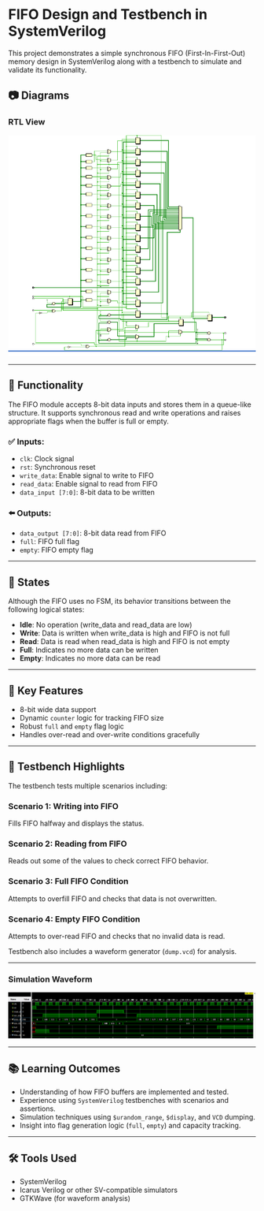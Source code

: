 # FIFO Design and Testbench in SystemVerilog

This project demonstrates a simple synchronous FIFO (First-In-First-Out) memory design in SystemVerilog along with a testbench to simulate and validate its functionality.

## 📷 Diagrams

### RTL View
![RTL Block Diagram](RTL_block.png)


---

## 🔧 Functionality

The FIFO module accepts 8-bit data inputs and stores them in a queue-like structure. It supports synchronous read and write operations and raises appropriate flags when the buffer is full or empty.

### ✅ Inputs:
- `clk`: Clock signal
- `rst`: Synchronous reset
- `write_data`: Enable signal to write to FIFO
- `read_data`: Enable signal to read from FIFO
- `data_input [7:0]`: 8-bit data to be written

### ⬅️ Outputs:
- `data_output [7:0]`: 8-bit data read from FIFO
- `full`: FIFO full flag
- `empty`: FIFO empty flag

---

## 🔁 States

Although the FIFO uses no FSM, its behavior transitions between the following logical states:

- **Idle**: No operation (write_data and read_data are low)
- **Write**: Data is written when write_data is high and FIFO is not full
- **Read**: Data is read when read_data is high and FIFO is not empty
- **Full**: Indicates no more data can be written
- **Empty**: Indicates no more data can be read

---

## 🌟 Key Features

- 8-bit wide data support
- Dynamic `counter` logic for tracking FIFO size
- Robust `full` and `empty` flag logic
- Handles over-read and over-write conditions gracefully

---

## 🧪 Testbench Highlights

The testbench tests multiple scenarios including:

### Scenario 1: Writing into FIFO
Fills FIFO halfway and displays the status.

### Scenario 2: Reading from FIFO
Reads out some of the values to check correct FIFO behavior.

### Scenario 3: Full FIFO Condition
Attempts to overfill FIFO and checks that data is not overwritten.

### Scenario 4: Empty FIFO Condition
Attempts to over-read FIFO and checks that no invalid data is read.

Testbench also includes a waveform generator (`dump.vcd`) for analysis.

---
### Simulation Waveform
![Simulation Waveform](waveform.png)

---

## 📚 Learning Outcomes

- Understanding of how FIFO buffers are implemented and tested.
- Experience using `SystemVerilog` testbenches with scenarios and assertions.
- Simulation techniques using `$urandom_range`, `$display`, and `VCD` dumping.
- Insight into flag generation logic (`full`, `empty`) and capacity tracking.

---

## 🛠️ Tools Used

- SystemVerilog
- Icarus Verilog or other SV-compatible simulators
- GTKWave (for waveform analysis)
